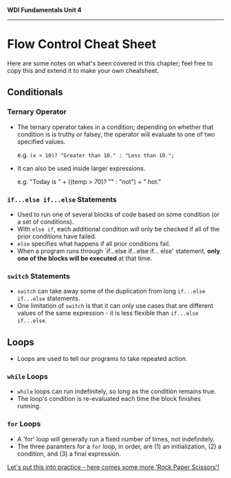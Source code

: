 **WDI Fundamentals Unit 4**

---

# Flow Control Cheat Sheet

Here are some notes on what's been covered in this chapter; feel free to copy this and extend it to make your own cheatsheet.

## Conditionals
### Ternary Operator
* The ternary operator takes in a condition; depending on whether that condition is is truthy or falsey, the operator will evaluate to one of two specified values.

  e.g. `(x > 10)? "Greater than 10." : "Less than 10.";`

* It can also be used inside larger expressions.

  e.g. "Today is " + ((temp > 70)? "" : "not") + " hot."

### `if...else if...else` Statements
* Used to run one of several blocks of code based on some condition (or a set of conditions).
* With `else if`, each additional condition will only be checked if all of the prior conditions have failed.
* `else` specifies what happens if all prior conditions fail.
* When a program runs through `if...else if...else if... else' statement, **only one of the blocks will be executed** at that time.

### `switch` Statements
* `switch` can take away some of the duplication from long `if...else if...else` statements.
* One limitation of `switch` is that it can only use cases that are different values of the same expression - it is less flexible than `if...else if...else`.

## Loops
* Loops are used to tell our programs to take repeated action.

### `while` Loops
* `while` loops can run indefinitely, so long as the condition remains true.
* The loop's condition is re-evaluated each time the block finishes running.

### `for` Loops
* A 'for' loop will generally run a fixed number of times, not indefinitely.
* The three paramters for a `for` loop, in order, are (1) an initialization, (2) a condition, and (3) a final expression.

[Let's put this into practice - here comes some more 'Rock Paper Scissors'!](09_assessment.md)
